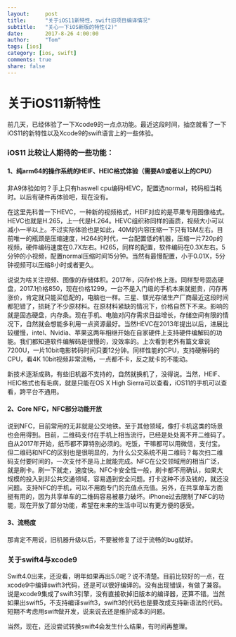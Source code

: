 ```yaml
---
layout:     post
title:      "关于iOS11新特性，swift旧项目编译情况"
subtitle:   "关心一下iOS新版的特性(2)"
date:       2017-8-26 4:00:00
author:     "Tom"
tags: [ios]
category: [ios, swift]
comments: true
share: false
---
```

<h1>关于iOS11新特性</h1>

前几天，已经体验了一下Xcode9的一点点功能。最近这段时间，抽空就看了一下iOS11的新特性以及Xcode9的swift语言上的一些体验。

<h3>iOS11 比较让人期待的一些功能：</h3>

<h4>1、纯arm64的操作系统的HEIF、HEIC格式体验（需要A9或者以上的CPU）</h4>

非A9体验如何？手上只有haswell cpu编码HEVC，配置选normal，转码相当耗时。以后有硬件再体验吧，现在没有。

在这里先科普一下HEVC，一种新的视频格式，HEIF对应的是苹果专用图像格式。HEVC也就是H.265，上一代是H.264。HEVC组织称同样的画质，视频大小可以减小一半以上。不过实际体验也是如此，40M的内容压缩一下只有15M左右。目前唯一的瓶颈是压缩速度，H264的时代，一台配置低的机器，压缩一片720p的视频，硬件编码速度在0.7X左右。H265，同样的配置，软件编码在0.3X左右。5分钟的小视频，配置normal压缩时间15分钟。当然有最慢配置，小于0.01X，5分钟视频可以压缩8小时或者更久。

说说为啥关注视频、图像的存储体积。2017年，闪存价格上涨。同样型号固态硬盘，2017.1价格850，现在价格1299。一台不是入门级的手机本来就挺贵，闪存再涨价，肯定就只能买低配的，电脑也一样。三星、镁光存储生产厂商最近这段时间都犯错了，损耗了不少原材料。在原材料紧缺的情况下，价格自然下不来。影响的就是固态硬盘，内存条。现在手机、电脑对闪存需求日益增长，存储空间有限的情况下，自然就会想能多利用一点资源最好。当然HEVC在2013年提出以后，进展比较缓慢，intel、Nvidia、苹果这两年相继开始在自家硬件上支持硬件编解码的功能。我们都知道软件编解码是很慢的，没效率的。上次看到老外有篇文章说7200U，一片10bit电影转码时间只要12分钟。同样性能的CPU，支持硬解码的CPU，看4K 10bit视频非常流畅，一点都不卡，反之就卡的不能动。

新技术逐渐成熟，有些旧机器不支持的，自然就换机了，没得说。当然，HEIF、HEIC格式也有毛病，就是只能在OS X High Sierra可以查看，iOS11的手机可以查看，跨平台不通用。

<h4>2、Core NFC，NFC部分功能开放</h4>

说到NFC，目前常用的无非就是公交地铁。至于其他领域，像打卡机这类的场景也会用得到。目前，二维码支付在手机上相当流行，已经是处处离不开二维码了。自从2017年开始，纸币都不算特别必须的。吃饭，干嘛都可以用微信，支付宝。但二维码和NFC的区别也是很明显的，为什么公交系统不用二维码？每次扫二维码支付要时间的，一次支付不是马上就能完成。NFC在公交领域用的相当广泛，就是刷卡。刷一下就走，速度快。NFC卡安全性一般，刷卡都不用确认，如果大规模的投入到非公共交通领域，容易遇到安全问题。打卡这种不涉及钱的，就还没问题。支持NFC的手机，可以不用跑专门的充值点充值。另外，在共享单车方面挺有用的，因为共享单车的二维码容易被暴力破坏。iPhone过去限制了NFC的功能，现在开放了部分功能，希望在未来的生活中可以有更方便的感受。

<h4>3、流畅度</h4>

那肯定不用说，旧机器升级以后，不要被修复了过于流畅的bug就好。

<h3>关于swift4与xcode9</h3>

Swift4.0出来，还没看，明年如果再出5.0呢？说不清楚。目前比较好的一点，在xcode9中编译swift3代码，还是可以很好编译的。没有出现错误，有做了兼容。说是xcode9集成了swift3引擎，没有直接砍掉旧版本的编译器，还算不错。当然如果出swift5，不支持编译swift3，swift3的代码也是要改成支持新语法的代码。短期不考虑用swift做开发，说来说去还是维护成本的问题。

当然，现在，还没尝试转换swift4会发生什么结果，有时间再整理。
